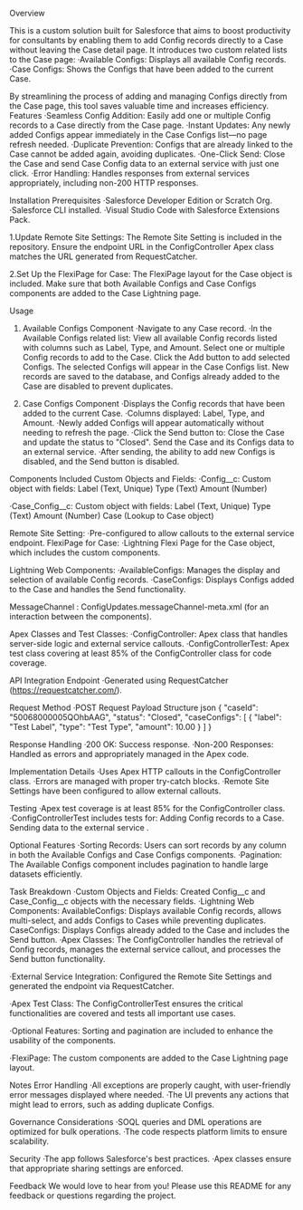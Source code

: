 Overview

This is a custom solution built for Salesforce that aims to boost productivity for consultants by enabling them to add Config records directly to a Case without leaving the Case detail page. It introduces two custom related lists to the Case page:
·Available Configs: Displays all available Config records.
·Case Configs: Shows the Configs that have been added to the current Case.

By streamlining the process of adding and managing Configs directly from the Case page, this tool saves valuable time and increases efficiency.
Features
·Seamless Config Addition: Easily add one or multiple Config records to a Case directly from the Case page.
·Instant Updates: Any newly added Configs appear immediately in the Case Configs list—no page refresh needed.
·Duplicate Prevention: Configs that are already linked to the Case cannot be added again, avoiding duplicates.
·One-Click Send: Close the Case and send Case Config data to an external service with just one click.
·Error Handling: Handles responses from external services appropriately, including non-200 HTTP responses.


Installation
Prerequisites
·Salesforce Developer Edition or Scratch Org.
·Salesforce CLI installed.
·Visual Studio Code with Salesforce Extensions Pack.

1.Update Remote Site Settings:
 The Remote Site Setting is included in the repository.
 Ensure the endpoint URL in the ConfigController Apex class matches the URL generated from RequestCatcher.

2.Set Up the FlexiPage for Case:
 The FlexiPage layout for the Case object is included.
 Make sure that both Available Configs and Case Configs components are added to the Case Lightning page.

Usage
1. Available Configs Component
·Navigate to any Case record.
·In the Available Configs related list:
 View all available Config records listed with columns such as Label, Type, and Amount.
 Select one or multiple Config records to add to the Case.
 Click the Add button to add selected Configs.
 The selected Configs will appear in the Case Configs list.
 New records are saved to the database, and Configs already added to the Case are disabled to prevent duplicates.

2. Case Configs Component
·Displays the Config records that have been added to the current Case.
·Columns displayed: Label, Type, and Amount.
·Newly added Configs will appear automatically without needing to refresh the page.
·Click the Send button to:
 Close the Case and update the status to "Closed".
 Send the Case and its Configs data to an external service.
·After sending, the ability to add new Configs is disabled, and the Send button is disabled.

Components Included
Custom Objects and Fields:
·Config__c: Custom object with fields:
 Label (Text, Unique)
 Type (Text)
 Amount (Number)

·Case_Config__c: Custom object with fields:
 Label (Text, Unique)
 Type (Text)
 Amount (Number)
 Case (Lookup to Case object)


Remote Site Setting:
·Pre-configured to allow callouts to the external service endpoint.
FlexiPage for Case:
·Lightning Flexi Page for the Case object, which includes the custom components.

Lightning Web Components:
·AvailableConfigs: Manages the display and selection of available Config records.
·CaseConfigs: Displays Configs added to the Case and handles the Send functionality.

MessageChannel : ConfigUpdates.messageChannel-meta.xml (for an interaction between the components).

Apex Classes and Test Classes:
·ConfigController: Apex class that handles server-side logic and external service callouts.
·ConfigControllerTest: Apex test class covering at least 85% of the ConfigController class for code coverage.

API Integration
Endpoint
·Generated using RequestCatcher (https://requestcatcher.com/).

Request Method
·POST
Request Payload Structure
json
{
  "caseId": "50068000005QOhbAAG",
  "status": "Closed",
  "caseConfigs": [
    {
      "label": "Test Label",
      "type": "Test Type",
      "amount": 10.00
    }
  ]
}

Response Handling
·200 OK: Success response.
·Non-200 Responses: Handled as errors and appropriately managed in the Apex code.


Implementation Details
·Uses Apex HTTP callouts in the ConfigController class.
·Errors are managed with proper try-catch blocks.
·Remote Site Settings have been configured to allow external callouts.

Testing
·Apex test coverage is at least 85% for the ConfigController class.
·ConfigControllerTest includes tests for:
 Adding Config records to a Case.
 Sending data to the external service .

Optional Features
·Sorting Records: Users can sort records by any column in both the Available Configs and Case Configs components.
·Pagination: The Available Configs component includes pagination to handle large datasets efficiently.

Task Breakdown
·Custom Objects and Fields: Created Config__c and Case_Config__c objects with the necessary fields.
·Lightning Web Components:
 AvailableConfigs: Displays available Config records, allows multi-select, and adds Configs to Cases while preventing duplicates.
 CaseConfigs: Displays Configs already added to the Case and includes the Send button.
·Apex Classes: The ConfigController handles the retrieval of Config records, manages the external service callout, and processes the Send button functionality.

·External Service Integration: Configured the Remote Site Settings and generated the endpoint via RequestCatcher.

·Apex Test Class: The ConfigControllerTest ensures the critical functionalities are covered and tests all important use cases.

·Optional Features: Sorting and pagination are included to enhance the usability of the components.

·FlexiPage: The custom components are added to the Case Lightning page layout.

Notes
Error Handling
·All exceptions are properly caught, with user-friendly error messages displayed where needed.
·The UI prevents any actions that might lead to errors, such as adding duplicate Configs.

Governance Considerations
·SOQL queries and DML operations are optimized for bulk operations.
·The code respects platform limits to ensure scalability.

Security
·The app follows Salesforce's best practices.
·Apex classes ensure that appropriate sharing settings are enforced.

Feedback
We would love to hear from you! Please use this README for any feedback or questions regarding the project.
